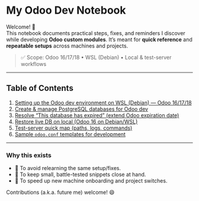 # My Odoo Dev Notebook

Welcome! 👋  
This notebook documents practical steps, fixes, and reminders I discover while developing **Odoo custom modules**. It’s meant for **quick reference** and **repeatable setups** across machines and projects.

> ✅ Scope: Odoo 16/17/18 • WSL (Debian) • Local & test-server workflows

---

## Table of Contents

1. [Setting up the Odoo dev environment on WSL (Debian) — Odoo 16/17/18](notes/01-setup-odoo-dev-wsl.md)
2. [Create & manage PostgreSQL databases for Odoo dev](notes/02-create-manage-postgres-odoo.md)
3. [Resolve “This database has expired” (extend Odoo expiration date)](notes/03-extend-odoo-expiration.md)
4. [Restore live DB on local (Odoo 16 on Debian/WSL)](notes/04-restore-live-db-local.md)
5. [Test-server quick map (paths, logs, commands)](notes/05-test-server-map.md)
6. [Sample `odoo.conf` templates for development](notes/06-sample-odoo-conf.md)

---

### Why this exists

- 🧠 To avoid relearning the same setup/fixes.
- 🧩 To keep small, battle-tested snippets close at hand.
- 🚀 To speed up new machine onboarding and project switches.

Contributions (a.k.a. future me) welcome! 😄
